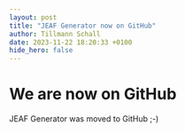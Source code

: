```yaml
---
layout: post
title: "JEAF Generator now on GitHub"
author: Tillmann Schall
date: 2023-11-22 18:20:33 +0100
hide_hero: false
---
```


# We are now on GitHub <i class="fa-brands fa-github"></i>

JEAF Generator was moved to GitHub ;-)